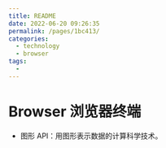 ```yaml
---
title: README
date: 2022-06-20 09:26:35
permalink: /pages/1bc413/
categories:
  - technology
  - browser
tags:
  - 
---
```

# Browser 浏览器终端

- 图形 API：用图形表示数据的计算科学技术。
